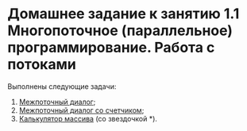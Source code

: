# Домашнее задание к занятию 1.1 Многопоточное (параллельное) программирование. Работа с потоками

Выполнены следующие задачи:

1. [Межпоточный диалог](./src/main/java/Task1/Main.java);	
2. [Межпоточный диалог со счетчиком](./src/main/java/Task2/Main.java);
3. [Калькулятор массива](./src/main/java/Task3/Main.java) (со звездочкой *).